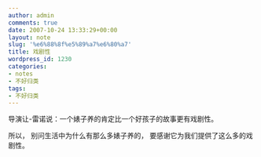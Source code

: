 ```yaml
---
author: admin
comments: true
date: 2007-10-24 13:33:29+00:00
layout: note
slug: '%e6%88%8f%e5%89%a7%e6%80%a7'
title: 戏剧性
wordpress_id: 1230
categories:
- notes
- 不好归类
tags:
- 不好归类
---
```


导演让-雷诺说：一个婊子养的肯定比一个好孩子的故事更有戏剧性。

所以，
别问生活中为什么有那么多婊子养的，
要感谢它为我们提供了这么多的戏剧性。
